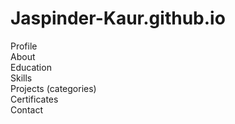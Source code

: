 # Jaspinder-Kaur.github.io
Profile <br>
About  <br>
Education  <br>
Skills  <br>
Projects (categories)  <br>
Certificates  <br>
Contact
